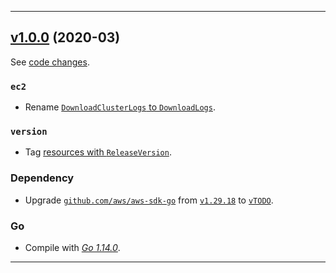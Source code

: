 

<hr>


## [v1.0.0](https://github.com/aws/aws-k8s-tester/releases/tag/v1.0.0) (2020-03)

See [code changes](https://github.com/aws/aws-k8s-tester/compare/v0.6.9...v1.0.0).

### `ec2`

- Rename [`DownloadClusterLogs` to `DownloadLogs`](https://github.com/aws/aws-k8s-tester/commit/e3cf908519a5a75fd11cecfe81ab55d64ebddb2d).

### `version`

- Tag [resources with `ReleaseVersion`](https://github.com/aws/aws-k8s-tester/commit/65e486474617e9128ebf0ed51572dcdae0ac691a).

### Dependency

- Upgrade [`github.com/aws/aws-sdk-go`](https://github.com/aws/aws-sdk-go/releases) from [`v1.29.18`](https://github.com/aws/aws-sdk-go/releases/tag/v1.29.18) to [`vTODO`](https://github.com/aws/aws-sdk-go/releases/tag/vTODO).

### Go

- Compile with [*Go 1.14.0*](https://golang.org/doc/devel/release.html#go1.14).


<hr>

